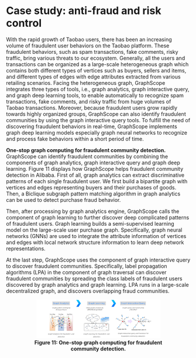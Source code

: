# Case study: anti-fraud and risk control

With the rapid growth of Taobao users, there has been an increasing volume of fraudulent user behaviors on the Taobao platform. These fraudulent behaviors, such as spam transactions, fake comments, risky traffic, bring various threats to our ecosystem. Generally, all the users and transactions can be organized as a large-scale heterogeneous graph which contains both different types of vertices such as buyers, sellers and items, and different types of edges with edge attributes extracted from various retailing scenarios. Facing the heterogeneous graph, GraphScope integrates three types of tools, i.e., graph analytics, graph interactive query, and graph deep learning tools, to enable automatically to recognize spam transactions, fake comments, and risky traffic from huge volumes of Taobao transactions. Moreover, because fraudulent users grow rapidly towards highly organized groups, GraphScope can also identify fraudulent communities by using the graph interactive query tools. To fulfill the need of discovering fraudulent behaviors in real-time, GraphScope implements graph deep learning models especially graph neural networks to recognize and process fake behaviors within a short period of time. 

**One-stop graph computing for fraudulent community detection.** GraphScope can identify fraudulent communities by combining the components of graph analytics, graph interactive query and graph deep learning. Figure 11 displays how GraphScope helps fraudulent community detection in Alibaba. First of all, graph analytics can extract discriminative patterns of each single fraudulent user. We first build a bipartite graph with vertices and edges representing buyers and their purchases of goods. Then, a Biclique subgraph pattern matching algorithm in graph analytics can be used to detect purchase fraud behavior. 

Then, after processing by graph analytics engine, GraphScope calls the component of graph learning to further discover deep complicated patterns of fraudulent users. Graph learning builds a semi-supervised learning model on the large-scale user purchase graph. Specifically, graph neural networks \(GNNs\) are used to integrate the attribute information of vertices and edges with local network structure information to learn deep network representations. 

At the last step, GraphScope uses the component of graph interactive query to discover fraudulent communities. Specifically, label propagation algorithms \(LPA\) in the component of graph traversal can discover fraudulent communities by spreading the class labels of fraudulent users discovered by graph analytics and graph learning. LPA runs in a large-scale decentralized graph, and discovers overlapping fraud communities. 

<!-- ![Figure 11: One-stop graph computing for fraudulent community detection.](.gitbook/assets/11.png) -->

<figure align="center">
  <img src=".gitbook/assets/11.png" alt="Figure 11: One-stop graph computing for fraudulent community detection." style="width:80%;">
  <figcaption><b>Figure 11: One-stop graph computing for fraudulent community detection.</b></figcaption>
  <br />
</figure>
